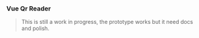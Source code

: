 ### Vue Qr Reader

> This is still a work in progress, the prototype works but it need docs and polish.
